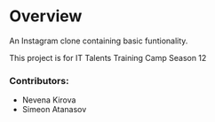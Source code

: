 # Overview

An Instagram clone containing basic funtionality.

This project is for IT Talents Training Camp Season 12

### Contributors:

* Nevena Kirova
* Simeon Atanasov